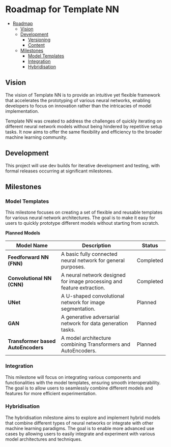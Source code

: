 # Roadmap for Template NN

- [Roadmap](#roadmap-for-template-nn)
    - [Vision](#vision)
    - [Development](#development)
        - [Versioning](#versioning)
        - [Content](#content)
    - [Milestones](#milestones)
        - [Model Templates](#model-templates)
        - [Integration](#integration)
        - [Hybridisation](#hybridisation)

## Vision

The vision of Template NN is to provide an intuitive yet flexible framework that accelerates the prototyping of various
neural networks, enabling developers to focus on innovation rather than the intricacies of model implementation.

Template NN was created to address the challenges of quickly iterating on different neural network models without being
hindered by repetitive setup tasks. It now aims to offer the same flexibility and efficiency to the broader machine
learning community.

## Development

This project will use dev builds for iterative development and testing, with formal releases occurring at significant
milestones.

## Milestones

### Model Templates

This milestone focuses on creating a set of flexible and reusable templates for various neural network architectures.
The goal is to make it easy for users to quickly prototype different models without starting from scratch.

**Planned Models**

| Model Name                 | Description                                                            | Status    |
|----------------------------|------------------------------------------------------------------------|-----------|
| **Feedforward NN (FNN)**   | A basic fully connected neural network for general purposes.           | Completed |
| **Convolutional NN (CNN)** | A neural network designed for image processing and feature extraction. | Completed |
| **UNet**                   | A U-shaped convolutional network for image segmentation.               | Planned   |
| **GAN**                    | A generative adversarial network for data generation tasks.            | Planned   |
| **Transformer based AutoEncoders** | A model architecture combining Transformers and AutoEncoders.          | Planned   |



### Integration

This milestone will focus on integrating various components and functionalities with the model templates, ensuring smooth
interoperability. The goal is to allow users to seamlessly combine different models and features for
more efficient experimentation.

### Hybridisation

The hybridisation milestone aims to explore and implement hybrid models that combine different types of neural networks
or integrate with other machine learning paradigms. The goal is to enable more advanced use cases by allowing users to easily integrate and experiment with various model
architectures and techniques.